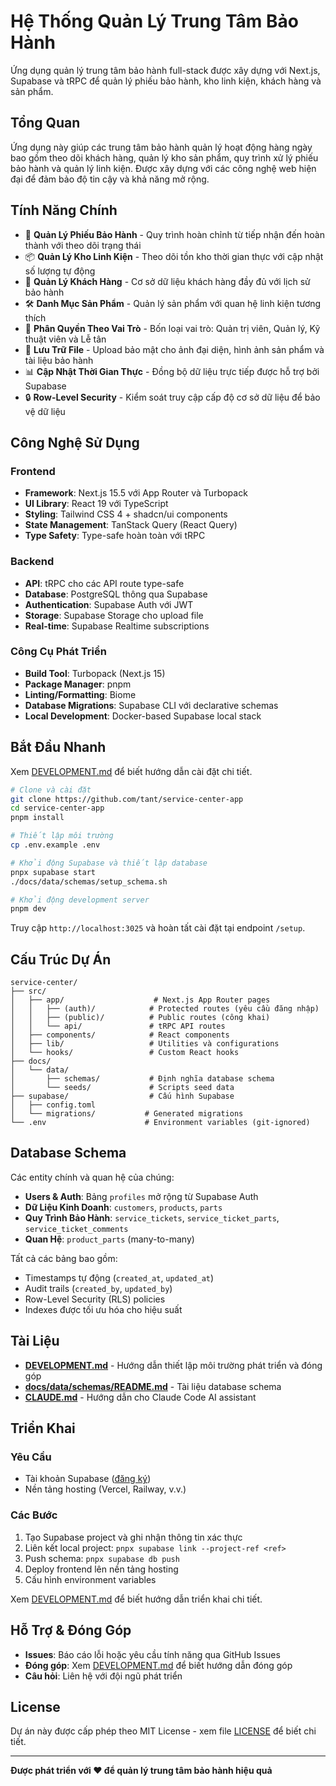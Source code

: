 # Hệ Thống Quản Lý Trung Tâm Bảo Hành

Ứng dụng quản lý trung tâm bảo hành full-stack được xây dựng với Next.js, Supabase và tRPC để quản lý phiếu bảo hành, kho linh kiện, khách hàng và sản phẩm.

## Tổng Quan

Ứng dụng này giúp các trung tâm bảo hành quản lý hoạt động hàng ngày bao gồm theo dõi khách hàng, quản lý kho sản phẩm, quy trình xử lý phiếu bảo hành và quản lý linh kiện. Được xây dựng với các công nghệ web hiện đại để đảm bảo độ tin cậy và khả năng mở rộng.

## Tính Năng Chính

- 🎫 **Quản Lý Phiếu Bảo Hành** - Quy trình hoàn chỉnh từ tiếp nhận đến hoàn thành với theo dõi trạng thái
- 📦 **Quản Lý Kho Linh Kiện** - Theo dõi tồn kho thời gian thực với cập nhật số lượng tự động
- 👥 **Quản Lý Khách Hàng** - Cơ sở dữ liệu khách hàng đầy đủ với lịch sử bảo hành
- 🛠️ **Danh Mục Sản Phẩm** - Quản lý sản phẩm với quan hệ linh kiện tương thích
- 👤 **Phân Quyền Theo Vai Trò** - Bốn loại vai trò: Quản trị viên, Quản lý, Kỹ thuật viên và Lễ tân
- 💾 **Lưu Trữ File** - Upload bảo mật cho ảnh đại diện, hình ảnh sản phẩm và tài liệu bảo hành
- 📊 **Cập Nhật Thời Gian Thực** - Đồng bộ dữ liệu trực tiếp được hỗ trợ bởi Supabase
- 🔒 **Row-Level Security** - Kiểm soát truy cập cấp độ cơ sở dữ liệu để bảo vệ dữ liệu

## Công Nghệ Sử Dụng

### Frontend
- **Framework**: Next.js 15.5 với App Router và Turbopack
- **UI Library**: React 19 với TypeScript
- **Styling**: Tailwind CSS 4 + shadcn/ui components
- **State Management**: TanStack Query (React Query)
- **Type Safety**: Type-safe hoàn toàn với tRPC

### Backend
- **API**: tRPC cho các API route type-safe
- **Database**: PostgreSQL thông qua Supabase
- **Authentication**: Supabase Auth với JWT
- **Storage**: Supabase Storage cho upload file
- **Real-time**: Supabase Realtime subscriptions

### Công Cụ Phát Triển
- **Build Tool**: Turbopack (Next.js 15)
- **Package Manager**: pnpm
- **Linting/Formatting**: Biome
- **Database Migrations**: Supabase CLI với declarative schemas
- **Local Development**: Docker-based Supabase local stack

## Bắt Đầu Nhanh

Xem [DEVELOPMENT.md](./DEVELOPMENT.md) để biết hướng dẫn cài đặt chi tiết.

```bash
# Clone và cài đặt
git clone https://github.com/tant/service-center-app
cd service-center-app
pnpm install

# Thiết lập môi trường
cp .env.example .env

# Khởi động Supabase và thiết lập database
pnpx supabase start
./docs/data/schemas/setup_schema.sh

# Khởi động development server
pnpm dev
```

Truy cập `http://localhost:3025` và hoàn tất cài đặt tại endpoint `/setup`.

## Cấu Trúc Dự Án

```
service-center/
├── src/
│   ├── app/                    # Next.js App Router pages
│   │   ├── (auth)/            # Protected routes (yêu cầu đăng nhập)
│   │   ├── (public)/          # Public routes (công khai)
│   │   └── api/               # tRPC API routes
│   ├── components/            # React components
│   ├── lib/                   # Utilities và configurations
│   └── hooks/                 # Custom React hooks
├── docs/
│   └── data/
│       ├── schemas/           # Định nghĩa database schema
│       └── seeds/             # Scripts seed data
├── supabase/                  # Cấu hình Supabase
│   ├── config.toml
│   └── migrations/           # Generated migrations
└── .env                      # Environment variables (git-ignored)
```

## Database Schema

Các entity chính và quan hệ của chúng:

- **Users & Auth**: Bảng `profiles` mở rộng từ Supabase Auth
- **Dữ Liệu Kinh Doanh**: `customers`, `products`, `parts`
- **Quy Trình Bảo Hành**: `service_tickets`, `service_ticket_parts`, `service_ticket_comments`
- **Quan Hệ**: `product_parts` (many-to-many)

Tất cả các bảng bao gồm:
- Timestamps tự động (`created_at`, `updated_at`)
- Audit trails (`created_by`, `updated_by`)
- Row-Level Security (RLS) policies
- Indexes được tối ưu hóa cho hiệu suất

## Tài Liệu

- **[DEVELOPMENT.md](./DEVELOPMENT.md)** - Hướng dẫn thiết lập môi trường phát triển và đóng góp
- **[docs/data/schemas/README.md](./docs/data/schemas/README.md)** - Tài liệu database schema
- **[CLAUDE.md](./CLAUDE.md)** - Hướng dẫn cho Claude Code AI assistant

## Triển Khai

### Yêu Cầu
- Tài khoản Supabase ([đăng ký](https://supabase.com))
- Nền tảng hosting (Vercel, Railway, v.v.)

### Các Bước
1. Tạo Supabase project và ghi nhận thông tin xác thực
2. Liên kết local project: `pnpx supabase link --project-ref <ref>`
3. Push schema: `pnpx supabase db push`
4. Deploy frontend lên nền tảng hosting
5. Cấu hình environment variables

Xem [DEVELOPMENT.md](./DEVELOPMENT.md#production-deployment) để biết hướng dẫn triển khai chi tiết.

## Hỗ Trợ & Đóng Góp

- **Issues**: Báo cáo lỗi hoặc yêu cầu tính năng qua GitHub Issues
- **Đóng góp**: Xem [DEVELOPMENT.md](./DEVELOPMENT.md) để biết hướng dẫn đóng góp
- **Câu hỏi**: Liên hệ với đội ngũ phát triển

## License

Dự án này được cấp phép theo MIT License - xem file [LICENSE](./LICENSE) để biết chi tiết.

---

**Được phát triển với ❤️ để quản lý trung tâm bảo hành hiệu quả**

